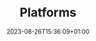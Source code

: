 ---
weight: 605
title: "Platforms"
description: "How to deploy Lotus Docs on various cloud hosting platforms"
icon: "dns"
date: "2023-08-26T15:36:09+01:00"
lastmod: "2023-08-26T15:36:09+01:00"
draft: true
toc: true
---